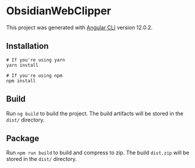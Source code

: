 # ObsidianWebClipper

This project was generated with [Angular CLI](https://github.com/angular/angular-cli) version 12.0.2.

## Installation
```shell
# If you're using yarn
yarn install

# If you're using npm
npm install
```

## Build

Run `ng build` to build the project. The build artifacts will be stored in the `dist/` directory.

## Package
Run `npm run build` to build and compress to zip. The build `dist.zip` will be stored in the `dist/` directory.
